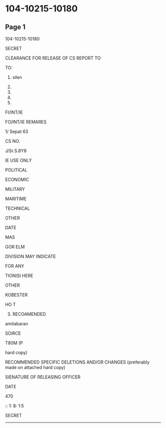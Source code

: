 # 104-10215-10180

## Page 1

104-10215-10180

SECRET

CLEARANCE FOR RELEASE OF CS REPORT TO

TO:

1. silen

2.

3.

4.

5.

FI/INT/IE

FO/INT/IE REMARES

1/ Sepat 63

CS NO.

J/Sr.S.8Y8

IE USE ONLY

POLITICAL

ECONOMIC

MILITARY

MARITIME

TECHNICAL

OTHER

DATE

MAS

GOR ELM

DIVISION MAY INDICATE

FOR ANY

TIONISI HERE

OTHER

KOBESTER

HO T

3. RECOAMENDED

amitabaran

SOiRCE

T80M (P

hard copy)

RECOMMENDED SPECIFIC DELETIONS AND/OR CHANGES (preferably made on attached hard copy)

SIENATURE OF RELEASING OFFICER

DATE

470

:: 1: 8: 1:5

SECRET

---


